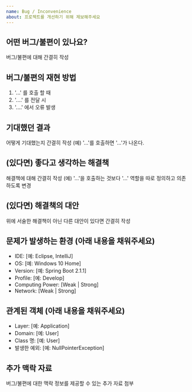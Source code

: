 ```yaml
---
name: Bug / Inconvenience
about: 프로젝트를 개선하기 위해 제보해주세요
---
```


## 어떤 버그/불편이 있나요?
버그/불편에 대해 간결히 작성

## 버그/불편의 재현 방법
1. '...' 를 호출 할 때
2. '....' 를 전달 시
3. '....' 에서 오류 발생

## 기대했던 결과
어떻게 기대했는지 간결히 작성 (예) '...'를 호출하면 '...'가 나온다.

## (있다면) 좋다고 생각하는 해결책
해결책에 대해 간결히 작성 (예) '...'을 호출하는 것보다 '...' 역할을 따로 정의하고 의존하도록 변경

## (있다면) 해결책의 대안
위에 서술한 해결책이 아닌 다른 대안이 있다면 간결히 작성

## 문제가 발생하는 환경 (아래 내용을 채워주세요)
- IDE: [예: Eclipse, IntelliJ]
- OS: [예: Windows 10 Home]
- Version: [예: Spring Boot 2.1.1]
- Profile: [예: Develop]
- Computing Power: [Weak | Strong]
- Network: [Weak | Strong]

## 관계된 객체 (아래 내용을 채워주세요)
- Layer: [예: Application]
- Domain: [예: User]
- Class 명: [예: User]
- 발생한 예외: [예: NullPointerException]

## 추가 맥락 자료
버그/불편에 대한 맥락 정보를 제공할 수 있는 추가 자료 첨부
